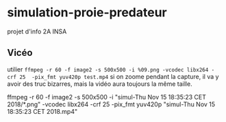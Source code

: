 # simulation-proie-predateur
projet d'info 2A INSA

## Vicéo
utilier `ffmpeg -r 60 -f image2 -s 500x500 -i %09.png -vcodec libx264 -crf 25  -pix_fmt yuv420p test.mp4`
si on zoome pendant la capture, il va y avoir des truc bizarres, mais la vidéo aura toujours la même taille.

ffmpeg -r 60 -f image2 -s 500x500 -i "simul-Thu Nov 15 18:35:23 CET 2018/*.png" -vcodec libx264 -crf 25  -pix_fmt yuv420p "simul-Thu Nov 15 18:35:23 CET 2018.mp4"